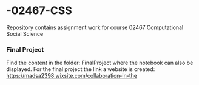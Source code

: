 # -02467-CSS
Repository contains assignment work for course 02467 Computational Social Science

### Final Project 
Find the content in the folder: FinalProject where the notebook can also be displayed. 
For the final project the link a website is created: https://madsa2398.wixsite.com/collaboration-in-the

